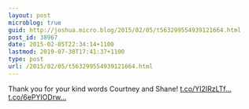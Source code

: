 ```yaml
---
layout: post
microblog: true
guid: http://joshua.micro.blog/2015/02/05/t563299554939121664.html
post_id: 38967
date: 2015-02-05T22:34:14+1100
lastmod: 2019-07-30T17:41:37+1100
type: post
url: /2015/02/05/t563299554939121664.html
---
```

Thank you for your kind words Courtney and Shane! [t.co/YI2IRzLTf...](http://t.co/YI2IRzLTfh) [t.co/6ePYIODrw...](http://t.co/6ePYIODrwY)
